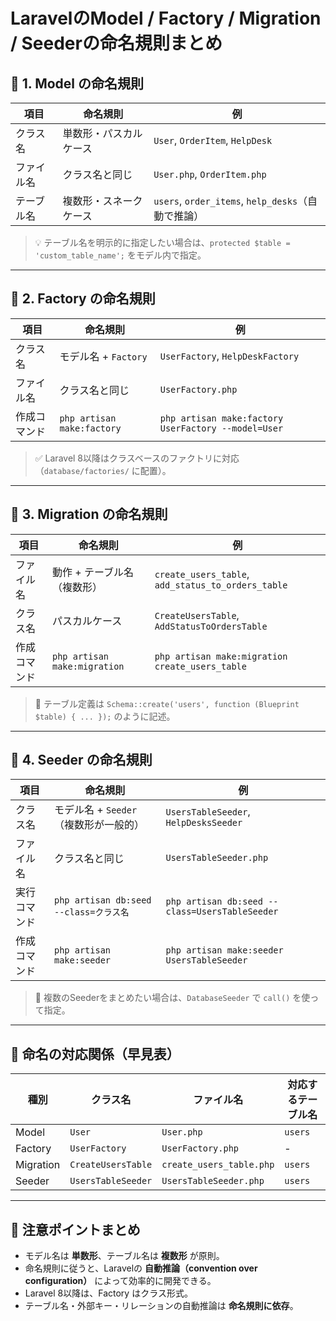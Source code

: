 # LaravelのModel / Factory / Migration / Seederの命名規則まとめ

## 🧩 1. Model の命名規則

| 項目 | 命名規則 | 例 |
|------|-----------|----|
| クラス名 | 単数形・パスカルケース | `User`, `OrderItem`, `HelpDesk` |
| ファイル名 | クラス名と同じ | `User.php`, `OrderItem.php` |
| テーブル名 | 複数形・スネークケース | `users`, `order_items`, `help_desks`（自動で推論） |

> 💡 テーブル名を明示的に指定したい場合は、`protected $table = 'custom_table_name';` をモデル内で指定。

---

## 🧪 2. Factory の命名規則

| 項目 | 命名規則 | 例 |
|------|-----------|----|
| クラス名 | モデル名 + `Factory` | `UserFactory`, `HelpDeskFactory` |
| ファイル名 | クラス名と同じ | `UserFactory.php` |
| 作成コマンド | `php artisan make:factory` | `php artisan make:factory UserFactory --model=User` |

> ✅ Laravel 8以降はクラスベースのファクトリに対応（`database/factories/` に配置）。

---

## 📜 3. Migration の命名規則

| 項目 | 命名規則 | 例 |
|------|-----------|----|
| ファイル名 | 動作 + テーブル名（複数形） | `create_users_table`, `add_status_to_orders_table` |
| クラス名 | パスカルケース | `CreateUsersTable`, `AddStatusToOrdersTable` |
| 作成コマンド | `php artisan make:migration` | `php artisan make:migration create_users_table` |

> 📌 テーブル定義は `Schema::create('users', function (Blueprint $table) { ... });` のように記述。

---

## 🌱 4. Seeder の命名規則

| 項目 | 命名規則 | 例 |
|------|-----------|----|
| クラス名 | モデル名 + `Seeder`（複数形が一般的） | `UsersTableSeeder`, `HelpDesksSeeder` |
| ファイル名 | クラス名と同じ | `UsersTableSeeder.php` |
| 実行コマンド | `php artisan db:seed --class=クラス名` | `php artisan db:seed --class=UsersTableSeeder` |
| 作成コマンド | `php artisan make:seeder` | `php artisan make:seeder UsersTableSeeder` |

> 🧠 複数のSeederをまとめたい場合は、`DatabaseSeeder` で `call()` を使って指定。

---

## 🔄 命名の対応関係（早見表）

| 種別 | クラス名 | ファイル名 | 対応するテーブル名 |
|------|----------|-------------|--------------------|
| Model | `User` | `User.php` | `users` |
| Factory | `UserFactory` | `UserFactory.php` | - |
| Migration | `CreateUsersTable` | `create_users_table.php` | `users` |
| Seeder | `UsersTableSeeder` | `UsersTableSeeder.php` | `users` |

---

## 📌 注意ポイントまとめ

- モデル名は **単数形**、テーブル名は **複数形** が原則。
- 命名規則に従うと、Laravelの **自動推論（convention over configuration）** によって効率的に開発できる。
- Laravel 8以降は、Factory はクラス形式。
- テーブル名・外部キー・リレーションの自動推論は **命名規則に依存**。